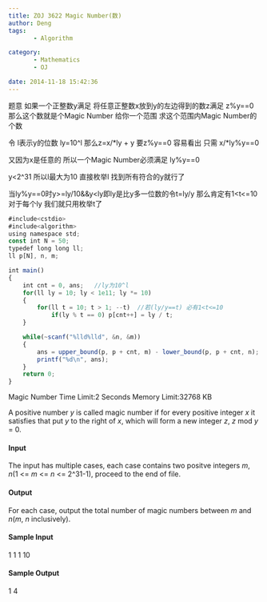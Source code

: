 ```yaml
---
title: ZOJ 3622 Magic Number(数)
author: Deng
tags: 
       - Algorithm

category: 
       - Mathematics
       - OJ

date: 2014-11-18 15:42:36
---
```

题意 如果一个正整数y满足 将任意正整数x放到y的左边得到的数z满足 z%y==0 那么这个数就是个Magic Number 给你一个范围 求这个范围内Magic Number的个数

令 l表示y的位数 ly=10^l 那么z=x/*ly + y 要z%y==0 容易看出 只需 x/*ly%y==0

又因为x是任意的 所以一个Magic Number必须满足 ly%y==0

y<2^31 所以l最大为10 直接枚举l 找到所有符合的y就行了

当ly%y==0时y>=ly/10&&y<ly即ly是比y多一位数的令t=ly/y 那么肯定有1<t<=10对于每个ly 我们就只用枚举t了

```js 
#include<cstdio>
#include<algorithm>
using namespace std;
const int N = 50;
typedef long long ll;
ll p[N], n, m;

int main()
{
    int cnt = 0, ans;   //ly为10^l
    for(ll ly = 10; ly < 1e11; ly *= 10)
    {
        for(ll t = 10; t > 1; --t)  //若(ly/y==t) 必有1<t<=10
            if(ly % t == 0) p[cnt++] = ly / t;
    }

    while(~scanf("%lld%lld", &n, &m))
    {
        ans = upper_bound(p, p + cnt, m) - lower_bound(p, p + cnt, n);
        printf("%d\n", ans);
    }
    return 0;
}
```
  Magic Number    Time Limit:2 Seconds Memory Limit:32768 KB

A positive number *y* is called magic number if for every positive integer *x* it satisfies that put *y* to the right of *x*, which will form a new integer *z*, *z* mod *y* = 0.

#### Input

The input has multiple cases, each case contains two positve integers *m*, *n*(1 <= *m* <= *n* <= 2^31-1), proceed to the end of file.

#### Output

For each case, output the total number of magic numbers between *m* and *n*(*m*, *n* inclusively).

#### Sample Input

1 1 1 10

#### Sample Output

1 4